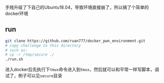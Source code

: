 手贱升级了下自己的Ubuntu18.04，导致环境直接崩了，所以搞了个简单的docker环境

## run

```bash
git clone https://github.com/ruan777/docker_pwn_environment.git
# copy challenge to this directory
# such as:
# cp -r /tmp/secure ./
./run.sh
```

进入docker后先执行下`tmux`命令进入到`tmux`，然后就可以和平常一样写脚本，调试了，例子可以见`secure`目录

